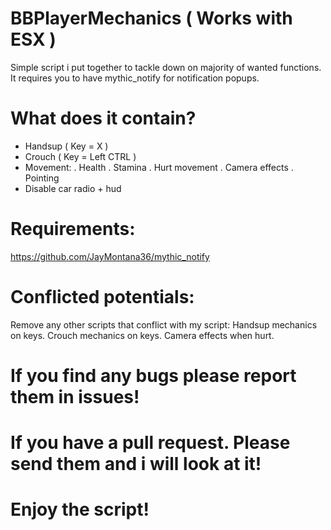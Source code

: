 # BBPlayerMechanics ( Works with ESX )
Simple script i put together to tackle down on majority of wanted functions.
It requires you to have mythic_notify for notification popups.

# What does it contain?
- Handsup ( Key = X )
- Crouch ( Key = Left CTRL )
- Movement:
  . Health
  . Stamina
  . Hurt movement
  . Camera effects
  . Pointing
 - Disable car radio + hud

# Requirements:
https://github.com/JayMontana36/mythic_notify

# Conflicted potentials:
Remove any other scripts that conflict with my script:
Handsup mechanics on keys.
Crouch mechanics on keys.
Camera effects when hurt.

# If you find any bugs please report them in issues!
# If you have a pull request. Please send them and i will look at it!
# Enjoy the script!
